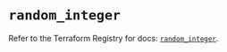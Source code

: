 # `random_integer`

Refer to the Terraform Registry for docs: [`random_integer`](https://registry.terraform.io/providers/hashicorp/random/3.6.3/docs/resources/integer).
